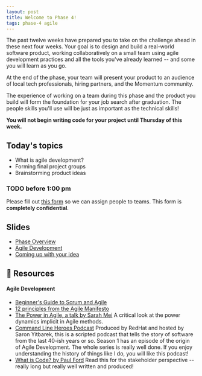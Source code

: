 ```yaml
---
layout: post
title: Welcome to Phase 4!
tags: phase-4 agile
---
```


The past twelve weeks have prepared you to take on the challenge ahead in these next four weeks. Your goal is to design and build a real-world software product, working collaboratively on a small team using agile development practices and all the tools you've already learned -- and some you will learn as you go.

At the end of the phase, your team will present your product to an audience of local tech professionals, hiring partners, and the Momentum community.

The experience of working on a team during this phase and the product you build will form the foundation for your job search after graduation. The people skills you'll use will be just as important as the technical skills!

**You will not begin writing code for your project until Thursday of this week.**

## Today's topics

- What is agile development?
- Forming final project groups
- Brainstorming product ideas

### TODO before 1:00 pm

Please fill out [this form](https://forms.gle/s1DfRynUwUVq2AwN9) so we can assign people to teams. This form is **completely confidential**.

## Slides

- [Phase Overview](https://drive.google.com/file/d/1hZ6gOOjqC60T1fvnXlNKBQBeX1PTHL71/view?usp=sharing)
- [Agile Development](https://drive.google.com/file/d/11FdKfcBitBjs7R6Tqkug7oTn9NWdCltQ/view?usp=sharing)
- [Coming up with your idea](https://drive.google.com/file/d/1vLEOotRpy3s_scOP6hLOwntxkzZp__on/view?usp=sharing)

## 🔖 Resources

#### Agile Development

- [Beginner's Guide to Scrum and Agile](https://blog.trello.com/beginners-guide-scrum-and-agile-project-management)
- [12 principles from the Agile Manifesto](https://www.agilealliance.org/agile101/12-principles-behind-the-agile-manifesto/)
- [The Power in Agile, a talk by Sarah Mei](https://www.youtube.com/watch?v=YL-6RCTywbc&feature=youtu.be) A critical look at the power dynamics implicit in Agile methods.
- [Command Line Heroes Podcast](https://www.redhat.com/en/command-line-heroes) Produced by RedHat and hosted by Saron Yitbarek, this is a scripted podcast that tells the story of software from the last 40-ish years or so. Season 1 has an episode of the origin of Agile Development. The whole series is really well done. If you enjoy understanding the history of things like I do, you will like this podcast!
- [What is Code? by Paul Ford](https://www.bloomberg.com/graphics/2015-paul-ford-what-is-code/) Read this for the stakeholder perspective -- really long but really well written and produced!
